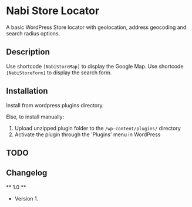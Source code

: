 # Nabi Store Locator

A basic WordPress Store locator with geolocation, address geocoding and search radius options.

## Description
Use shortcode ```[NabiStoreMap]``` to display the Google Map. Use shortcode ```[NabiStoreForm]``` to display the search form.

## Installation
Install from wordpress plugins directory.

Else, to install manually:

1. Upload unzipped plugin folder to the `/wp-content/plugins/` directory
1. Activate the plugin through the 'Plugins' menu in WordPress


## TODO



## Changelog

** 1.0 **
* Version 1.

